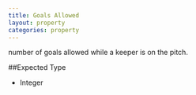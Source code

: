 ```yaml
---
title: Goals Allowed
layout: property
categories: property
---
```


number of goals allowed while a keeper is on the pitch.

##Expected Type

*   Integer
